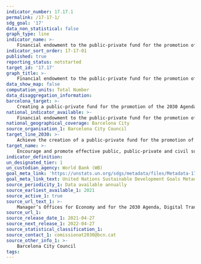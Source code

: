 ```yaml
---
indicator_number: 17.17.1
permalink: /17-17-1/
sdg_goal: '17'
data_non_statistical: false
graph_type: line
indicator_name: >-
    Financial endowment to the public-private fund for the promotion of the 2030 Agenda in Barcelona
indicator_sort_order: 17-17-01
published: true
reporting_status: notstarted
target_id: '17.17'
graph_title: >-
    Financial endowment to the public-private fund for the promotion of the 2030 Agenda in Barcelona
data_show_map: false
computation_units: Total Number
data_disaggregation_information: 
barcelona_target: >-
    Creating a public-private fund for the promotion of the 2030 Agenda in Barcelona
national_indicator_available: >-
    Financial endowment to the public-private fund for the promotion of the 2030 Agenda in Barcelona
national_geographical_coverage: Barcelona City
source_organisation_1: Barcelona City Council
target_line_2030: >-
    Achieve the creation of a public-private fund for the promotion of the 2030 Agenda in Barcelona
target_name: >-
    Encourage and promote effective public, public-private and civil society partnerships, building on the experience and resourcing strategies of partnerships
indicator_definition:
un_designated_tier: 1
un_custodian_agency: World Bank (WB)
goal_meta_link: 'https://unstats.un.org/sdgs/metadata/files/Metadata-17-17-01.pdf'
goal_meta_link_text: United Nations Sustainable Development Goals Metadata (pdf 894kB)
source_periodicity_1: Data available annually
source_earliest_available_1: 2021
source_active_1: true
source_url_text_1: >-
    Manager’s Offices for Economy and for the 2030 Agenda, Digital Transition and Sport
source_url_1: 
source_release_date_1: 2021-04-27
source_next_release_1: 2022-04-27
source_statistical_classification_1: 
source_contact_1: comissionat2030@bcn.cat
source_other_info_1: >-
    Barcelona City Council
tags:
---
```

